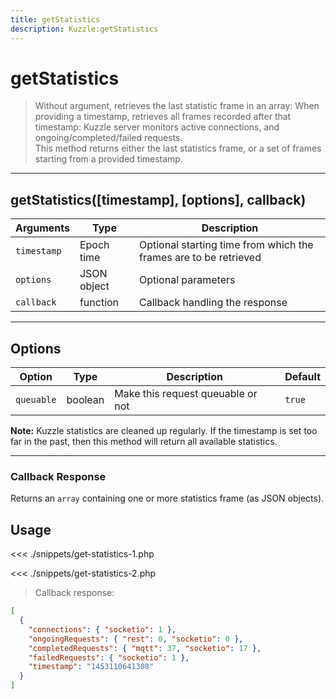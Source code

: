 ```yaml
---
title: getStatistics
description: Kuzzle:getStatistics
---
```


# getStatistics

> Without argument, retrieves the last statistic frame in an array:
> When providing a timestamp, retrieves all frames recorded after that timestamp:
> Kuzzle server monitors active connections, and ongoing/completed/failed requests.  
> This method returns either the last statistics frame, or a set of frames starting from a provided timestamp.

---

## getStatistics([timestamp], [options], callback)

| Arguments   | Type        | Description                                                      |
| ----------- | ----------- | ---------------------------------------------------------------- |
| `timestamp` | Epoch time  | Optional starting time from which the frames are to be retrieved |
| `options`   | JSON object | Optional parameters                                              |
| `callback`  | function    | Callback handling the response                                   |

---

## Options

| Option     | Type    | Description                       | Default |
| ---------- | ------- | --------------------------------- | ------- |
| `queuable` | boolean | Make this request queuable or not | `true`  |

**Note:** Kuzzle statistics are cleaned up regularly. If the timestamp is set too far in the past, then this method will return all available statistics.

---

### Callback Response

Returns an `array` containing one or more statistics frame (as JSON objects).

## Usage

<<< ./snippets/get-statistics-1.php

<<< ./snippets/get-statistics-2.php

> Callback response:

```json
[
  {
    "connections": { "socketio": 1 },
    "ongoingRequests": { "rest": 0, "socketio": 0 },
    "completedRequests": { "mqtt": 37, "socketio": 17 },
    "failedRequests": { "socketio": 1 },
    "timestamp": "1453110641308"
  }
]
```
